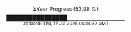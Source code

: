 <p align="center">
⏳Year Progress (53.98 %)<br>
████████████████▁▁▁▁▁▁▁▁▁▁▁▁▁▁ <br>
<sub>Updated: Thu, 17 Jul 2025 00:14:32 GMT</sub>
</p>


